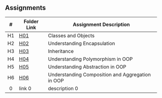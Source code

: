 ## Assignments

|  #  | Folder Link | Assignment Description |
| :-: | ----------- | ---------------------- |
|  H1 | [H01](https://github.com/PakaCat97/2143-OOP/tree/main/Assignments/H01)      |     Classes and Objects     |
|  H2 | [H02](https://github.com/PakaCat97/2143-OOP/tree/main/Assignments/H02)      | Understanding Encapsulation |
|  H3 | [H03](https://github.com/PakaCat97/2143-OOP/tree/main/Assignments/H03)      |         Inheritance         |
|  H4  | [H04](https://github.com/PakaCat97/2143-OOP/tree/main/Assignments/H04)     |   Understanding Polymorphism in OOP      |
|  H5  | [H05](https://github.com/PakaCat97/2143-OOP/tree/main/Assignments/H05)      | Understanding Abstraction in OOP           |
|  H6  | [H06](https://github.com/PakaCat97/2143-OOP/tree/main/Assignments/H06)      | Understanding Composition and Aggregation in OOP          |
|  0  | link 0      | description 0          |

